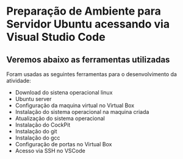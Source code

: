 # Preparação de Ambiente para Servidor Ubuntu acessando via Visual Studio Code

## Veremos abaixo as ferramentas utilizadas

Foram usadas as seguintes ferramentas para o desenvolvimento da atividade:

- Download do sistena operacional linux
- Ubuntu server
- Configuração da maquina virtual no Virtual Box
- Instalação do sistema operacional na maquina criada
- Atualização do sistema operacional
- Instalação do CockPit
- Instalação do git
- Instalação do gcc
- Configuração de portas no Virtual Box
- Acesso via SSH no VSCode